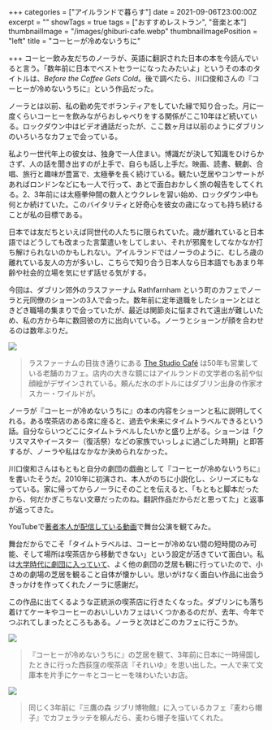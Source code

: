 +++
categories = ["アイルランドで暮らす"]
date = 2021-09-06T23:00:00Z
excerpt = ""
showTags = true
tags = ["おすすめレストラン", "音楽と本"]
thumbnailImage = "/images/ghiburi-cafe.webp"
thumbnailImagePosition = "left"
title = "コーヒーが冷めないうちに"

+++
コーヒー飲み友だちのノーラが、英語に翻訳された日本の本を今読んでいると言う。「数年前に日本でベストセラーになったみたいよ」というその本のタイトルは、_Before the Coffee Gets Cold_。後で調べたら、川口俊和さんの『コーヒーが冷めないうちに』という作品だった。

<!--more-->

ノーラとは以前、私の勤め先でボランティアをしていた縁で知り合った。月に一度くらいコーヒーを飲みながらおしゃべりをする関係がここ10年ほど続いている。ロックダウン中はビデオ通話だったが、ここ数ヶ月は以前のようにダブリンのいろいろなカフェで会っている。

私より一世代年上の彼女は、独身で一人住まい。博識だが決して知識をひけらかさず、人の話を聞き出すのが上手で、自らも話し上手だ。映画、読書、観劇、合唱、旅行と趣味が豊富で、太極拳を長く続けている。観たい芝居やコンサートがあればロンドンなどにも一人で行って、あとで面白おかしく旅の報告をしてくれる。2、3年前には太極拳仲間の数人とウクレレを習い始め、ロックダウン中も何とか続けていた。このバイタリティと好奇心を彼女の歳になっても持ち続けることが私の目標である。

日本では友だちといえば同世代の人たちに限られていた。歳が離れていると日本語ではどうしても改まった言葉遣いをしてしまい、それが邪魔をしてなかなか打ち解けられないのかもしれない。アイルランドではノーラのように、むしろ歳の離れている友人の方が多いし、こちらで知り合う日本人なら日本語でもあまり年齢や社会的立場を気にせず話せる気がする。

今回は、ダブリン郊外のラスファーナム Rathfarnham という町のカフェでノーラと元同僚のショーンの3人で会った。数年前に定年退職をしたショーンとはときどき職場の集まりで会っていたが、最近は関節炎に悩まされて遠出が難しいため、私の方から年に数回彼の方に出向いている。ノーラとショーンが顔を合わせるのは数年ぶりだ。

![](/images/cafe-studio.webp)

> ラスファーナムの目抜き通りにある [The Studio Café](https://thestudiocafe.ie/) は50年も営業している老舗のカフェ。店内の大きな鏡にはアイルランドの文学者の名前や似顔絵がデザインされている。頼んだ水のボトルにはダブリン出身の作家オスカー・ワイルドが。

ノーラが『コーヒーが冷めないうちに』の本の内容をショーンと私に説明してくれる。ある喫茶店のある席に座ると、過去や未来にタイムトラベルできるという話。自分ならいつどこにタイムトラベルしたいかと盛り上がる。ショーンは「クリスマスやイースター（復活祭）などの家族でいっしょに過ごした時期」と即答するが、ノーラや私はなかなか決められなかった。

川口俊和さんはもともと自分の劇団の戯曲として『コーヒーが冷めないうちに』を書いたそうだ。2010年に初演され、本人がのちに小説化し、シリーズにもなっている。家に帰ってからノーラにそのことを伝えると、「もともと脚本だったから、何だかぎこちない文章だったのね。翻訳作品だからだと思ってた」と返事が返ってきた。

YouTubeで[著者本人が配信している動画](https://www.youtube.com/watch?v=XZDRMbYdIws)で舞台公演を観てみた。

舞台だからでこそ「タイムトラベルは、コーヒーが冷めない間の短時間のみ可能、そして場所は喫茶店から移動できない」という設定が活きていて面白い。私は[大学時代に劇団に入っていて](http://kiki.sub.jp/)、よく他の劇団の芝居も観に行っていたので、小さめの劇場の芝居を観ること自体が懐かしい。思いがけなく面白い作品に出会うきっかけを作ってくれたノーラに感謝だ。

この作品に出てくるような正統派の喫茶店に行きたくなった。ダブリンにも落ち着けてケーキやコーヒーのおいしいカフェはいくつかあるのだが、去年、今年でつぶれてしまったところもある。ノーラと次はどこのカフェに行こうか。

![](/images/cafe-soleil.webp)

> 『コーヒーが冷めないうちに』の芝居を観て、3年前に日本に一時帰国したときに行った西荻窪の喫茶店『それいゆ』を思い出した。一人で来て文庫本を片手にケーキとコーヒーを味わいたいお店。

![](/images/ghiburi-cafe.webp)

> 同じく3年前に『三鷹の森 ジブリ博物館』に入っているカフェ『麦わら帽子』でカフェラッテを頼んだら、麦わら帽子を描いてくれた。
